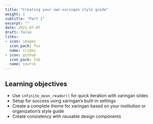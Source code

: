 ```yaml
---
title: "Creating your own xaringan style guide"
weight: 1
subtitle: "Part 1"
excerpt: ""
date: 2021-07-07
draft: false
links:
- icon: images
  icon_pack: fas
  name: slides
- icon: github
  icon_pack: fab
  name: source
---
```


## Learning objectives

+  Use `infinite_moon_reader()` for quick iteration with xaringan slides
+  Setup for success using xaringan’s built-in settings
+  Create a complete theme for xaringan based on your institution or organization’s style guide
+  Create consistency with reusable design components

